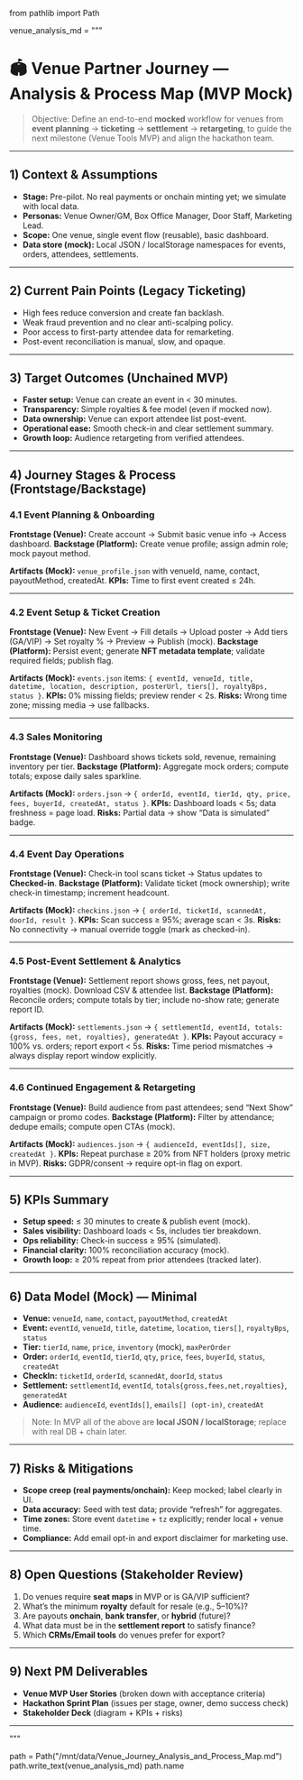 from pathlib import Path

venue_analysis_md = """

# 🏟️ Venue Partner Journey — Analysis & Process Map (MVP Mock)

> Objective: Define an end-to-end **mocked** workflow for venues from **event planning** → **ticketing** → **settlement** → **retargeting**, to guide the next milestone (Venue Tools MVP) and align the hackathon team.

---

## 1) Context & Assumptions

- **Stage:** Pre-pilot. No real payments or onchain minting yet; we simulate with local data.
- **Personas:** Venue Owner/GM, Box Office Manager, Door Staff, Marketing Lead.
- **Scope:** One venue, single event flow (reusable), basic dashboard.
- **Data store (mock):** Local JSON / localStorage namespaces for events, orders, attendees, settlements.

---

## 2) Current Pain Points (Legacy Ticketing)

- High fees reduce conversion and create fan backlash.
- Weak fraud prevention and no clear anti-scalping policy.
- Poor access to first-party attendee data for remarketing.
- Post-event reconciliation is manual, slow, and opaque.

---

## 3) Target Outcomes (Unchained MVP)

- **Faster setup:** Venue can create an event in < 30 minutes.
- **Transparency:** Simple royalties & fee model (even if mocked now).
- **Data ownership:** Venue can export attendee list post-event.
- **Operational ease:** Smooth check-in and clear settlement summary.
- **Growth loop:** Audience retargeting from verified attendees.

---

## 4) Journey Stages & Process (Frontstage/Backstage)

### 4.1 Event Planning & Onboarding

**Frontstage (Venue):** Create account → Submit basic venue info → Access dashboard.
**Backstage (Platform):** Create venue profile; assign admin role; mock payout method.

**Artifacts (Mock):** `venue_profile.json` with venueId, name, contact, payoutMethod, createdAt.
**KPIs:** Time to first event created ≤ 24h.

---

### 4.2 Event Setup & Ticket Creation

**Frontstage (Venue):** New Event → Fill details → Upload poster → Add tiers (GA/VIP) → Set royalty % → Preview → Publish (mock).
**Backstage (Platform):** Persist event; generate **NFT metadata template**; validate required fields; publish flag.

**Artifacts (Mock):** `events.json` items: `{ eventId, venueId, title, datetime, location, description, posterUrl, tiers[], royaltyBps, status }`.
**KPIs:** 0% missing fields; preview render < 2s.
**Risks:** Wrong time zone; missing media → use fallbacks.

---

### 4.3 Sales Monitoring

**Frontstage (Venue):** Dashboard shows tickets sold, revenue, remaining inventory per tier.
**Backstage (Platform):** Aggregate mock orders; compute totals; expose daily sales sparkline.

**Artifacts (Mock):** `orders.json` → `{ orderId, eventId, tierId, qty, price, fees, buyerId, createdAt, status }`.
**KPIs:** Dashboard loads < 5s; data freshness = page load.
**Risks:** Partial data → show “Data is simulated” badge.

---

### 4.4 Event Day Operations

**Frontstage (Venue):** Check-in tool scans ticket → Status updates to **Checked-in**.
**Backstage (Platform):** Validate ticket (mock ownership); write check-in timestamp; increment headcount.

**Artifacts (Mock):** `checkins.json` → `{ orderId, ticketId, scannedAt, doorId, result }`.
**KPIs:** Scan success ≥ 95%; average scan < 3s.
**Risks:** No connectivity → manual override toggle (mark as checked-in).

---

### 4.5 Post-Event Settlement & Analytics

**Frontstage (Venue):** Settlement report shows gross, fees, net payout, royalties (mock). Download CSV & attendee list.
**Backstage (Platform):** Reconcile orders; compute totals by tier; include no-show rate; generate report ID.

**Artifacts (Mock):** `settlements.json` → `{ settlementId, eventId, totals:{gross, fees, net, royalties}, generatedAt }`.
**KPIs:** Payout accuracy = 100% vs. orders; report export < 5s.
**Risks:** Time period mismatches → always display report window explicitly.

---

### 4.6 Continued Engagement & Retargeting

**Frontstage (Venue):** Build audience from past attendees; send “Next Show” campaign or promo codes.
**Backstage (Platform):** Filter by attendance; dedupe emails; compute open CTAs (mock).

**Artifacts (Mock):** `audiences.json` → `{ audienceId, eventIds[], size, createdAt }`.
**KPIs:** Repeat purchase ≥ 20% from NFT holders (proxy metric in MVP).
**Risks:** GDPR/consent → require opt-in flag on export.

---

## 5) KPIs Summary

- **Setup speed:** ≤ 30 minutes to create & publish event (mock).
- **Sales visibility:** Dashboard loads < 5s, includes tier breakdown.
- **Ops reliability:** Check-in success ≥ 95% (simulated).
- **Financial clarity:** 100% reconciliation accuracy (mock).
- **Growth loop:** ≥ 20% repeat from prior attendees (tracked later).

---

## 6) Data Model (Mock) — Minimal

- **Venue:** `venueId`, `name`, `contact`, `payoutMethod`, `createdAt`
- **Event:** `eventId`, `venueId`, `title`, `datetime`, `location`, `tiers[]`, `royaltyBps`, `status`
- **Tier:** `tierId`, `name`, `price`, `inventory` (mock), `maxPerOrder`
- **Order:** `orderId`, `eventId`, `tierId`, `qty`, `price`, `fees`, `buyerId`, `status`, `createdAt`
- **CheckIn:** `ticketId`, `orderId`, `scannedAt`, `doorId`, `status`
- **Settlement:** `settlementId`, `eventId`, `totals{gross,fees,net,royalties}`, `generatedAt`
- **Audience:** `audienceId`, `eventIds[]`, `emails[] (opt-in)`, `createdAt`

> Note: In MVP all of the above are **local JSON / localStorage**; replace with real DB + chain later.

---

## 7) Risks & Mitigations

- **Scope creep (real payments/onchain):** Keep mocked; label clearly in UI.
- **Data accuracy:** Seed with test data; provide “refresh” for aggregates.
- **Time zones:** Store event `datetime` + `tz` explicitly; render local + venue time.
- **Compliance:** Add email opt-in and export disclaimer for marketing use.

---

## 8) Open Questions (Stakeholder Review)

1. Do venues require **seat maps** in MVP or is GA/VIP sufficient?
2. What’s the minimum **royalty** default for resale (e.g., 5–10%)?
3. Are payouts **onchain**, **bank transfer**, or **hybrid** (future)?
4. What data must be in the **settlement report** to satisfy finance?
5. Which **CRMs/Email tools** do venues prefer for export?

---

## 9) Next PM Deliverables

- **Venue MVP User Stories** (broken down with acceptance criteria)
- **Hackathon Sprint Plan** (issues per stage, owner, demo success check)
- **Stakeholder Deck** (diagram + KPIs + risks)

---

"""

path = Path("/mnt/data/Venue_Journey_Analysis_and_Process_Map.md")
path.write_text(venue_analysis_md)
path.name
